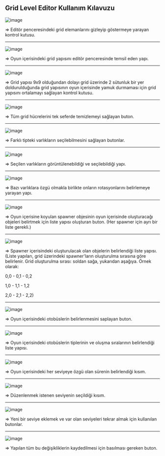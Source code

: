 <h2>Grid Level Editor Kullanım Kılavuzu</h2>

![image](https://github.com/Metin-Kaim/Bus_Jam_Demo/assets/83016791/5a26f746-2698-488f-81f3-44d7947242de)
<p>=> Editör penceresindeki grid elemanlarını gizleyip göstermeye yarayan kontrol kutusu.</p>

--------------------------------------------------------------------------------------------------------------
![image](https://github.com/Metin-Kaim/Bus_Jam_Demo/assets/83016791/86a2aa2d-444c-4fd3-9803-425a9ecd7078)
<p>=> Oyun içerisindeki grid yapısını editör penceresinde temsil eden yapı.</p>

--------------------------------------------------------------------------------------------------------------
![image](https://github.com/Metin-Kaim/Bus_Jam_Demo/assets/83016791/a47c4484-906d-450b-b1fb-d918a65a7371)
<p>=> Grid yapısı 9x9 olduğundan dolayı grid üzerinde 2 sütunluk bir yer doldurulduğunda grid yapısının oyun 
içerisinde yamuk durmaması için grid yapısını ortalamayı sağlayan kontrol kutusu.</p>

--------------------------------------------------------------------------------------------------------------
![image](https://github.com/Metin-Kaim/Bus_Jam_Demo/assets/83016791/29c916a6-792b-4189-9eeb-03567b440c51)
<p>=> Tüm grid hücrelerini tek seferde temizlemeyi sağlayan buton.</p>

--------------------------------------------------------------------------------------------------------------
![image](https://github.com/Metin-Kaim/Bus_Jam_Demo/assets/83016791/7820502c-2c35-44f3-8700-eec251a88416)
<p>=> Farklı tipteki varlıkların seçilebilmesini sağlayan butonlar.</p>

--------------------------------------------------------------------------------------------------------------
![image](https://github.com/Metin-Kaim/Bus_Jam_Demo/assets/83016791/f730f872-0914-4051-8c4f-c4ca7ecf62b3)
<p>=> Seçilen varlıkların görüntülenebildiği ve seçilebildiği yapı.</p>

--------------------------------------------------------------------------------------------------------------
![image](https://github.com/Metin-Kaim/Bus_Jam_Demo/assets/83016791/95e50bd1-c114-41ea-81fb-3c6beb9394d2)
<p>=> Bazı varlıklara özgü olmakla birlikte onların rotasyonlarını belirlemeye yarayan yapı.</p>

--------------------------------------------------------------------------------------------------------------
![image](https://github.com/Metin-Kaim/Bus_Jam_Demo/assets/83016791/7df8bcbf-cf1e-4e38-8168-b143b4cf952a)
<p>=> Oyun içerisine koyulan spawner objesinin oyun içerisinde oluşturacağı objeleri belirtmek için liste yapısı oluşturan buton. (Her spawner için ayrı bir liste gerekli.)</p>

--------------------------------------------------------------------------------------------------------------
![image](https://github.com/Metin-Kaim/Bus_Jam_Demo/assets/83016791/30c53a90-15de-425d-b4b2-41497124c403)
<p>=> Spawner içerisindeki oluşturulacak olan objelerin belirlendiği liste yapısı.
<br>(Liste yapıları, grid üzerindeki spawner'ların oluşturulma sırasına göre belirlenir. Grid oluşturulma sırası: soldan sağa, yukarıdan aşağıya. Örnek olarak:  
   <p>0,0 - 0,1 - 0,2</p>
   <p>1,0 - 1,1 - 1,2</p>
   <p>2,0 - 2,1 - 2,2)</p></p>
   
--------------------------------------------------------------------------------------------------------------
![image](https://github.com/Metin-Kaim/Bus_Jam_Demo/assets/83016791/d3a81f9c-22d4-4317-9ce2-8b696c7e483c)
<p>=> Oyun içerisindeki otobüslerin belirlenmesini saplayan buton.</p>

--------------------------------------------------------------------------------------------------------------
![image](https://github.com/Metin-Kaim/Bus_Jam_Demo/assets/83016791/96ff810b-70cf-4ee9-803b-8c394078816e)
<p>=> Oyun içerisindeki otobüslerin tiplerinin ve oluşma sıralarının belirlendiği liste yapısı.</p>

--------------------------------------------------------------------------------------------------------------
![image](https://github.com/Metin-Kaim/Bus_Jam_Demo/assets/83016791/efe2dec8-a70e-48a0-bdeb-98148fb60880)
<p>=> Oyun içerisindeki her seviyeye özgü olan sürenin belirlendiği kısım.</p>

--------------------------------------------------------------------------------------------------------------
![image](https://github.com/Metin-Kaim/Bus_Jam_Demo/assets/83016791/dddf615f-83e5-4359-bd44-3f04eca3b06d)
<p>=> Düzenlenmek istenen seviyenin seçildiği kısım.</p>

--------------------------------------------------------------------------------------------------------------
![image](https://github.com/Metin-Kaim/Bus_Jam_Demo/assets/83016791/a5a7a334-115b-4c3c-abdb-9f50b090c325)
<p>=> Yeni bir seviye eklemek ve var olan seviyeleri tekrar almak için kullanılan butonlar.</p>

--------------------------------------------------------------------------------------------------------------
![image](https://github.com/Metin-Kaim/Bus_Jam_Demo/assets/83016791/f482ee55-da3a-49b5-949a-f803e13c6a2b)
<p>=> Yapılan tüm bu değişikliklerin kaydedilmesi için basılması gereken buton.</p>
